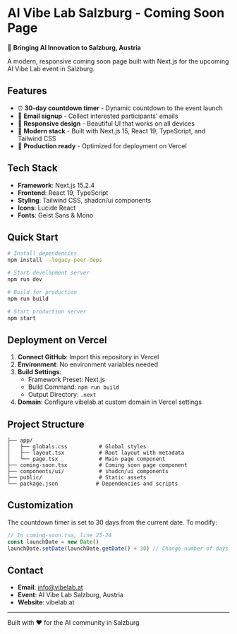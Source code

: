 # AI Vibe Lab Salzburg - Coming Soon Page

🚀 **Bringing AI Innovation to Salzburg, Austria**

A modern, responsive coming soon page built with Next.js for the upcoming AI Vibe Lab event in Salzburg.

## Features

- ⏰ **30-day countdown timer** - Dynamic countdown to the event launch
- 📧 **Email signup** - Collect interested participants' emails
- 📱 **Responsive design** - Beautiful UI that works on all devices
- 🎨 **Modern stack** - Built with Next.js 15, React 19, TypeScript, and Tailwind CSS
- 🔧 **Production ready** - Optimized for deployment on Vercel

## Tech Stack

- **Framework**: Next.js 15.2.4
- **Frontend**: React 19, TypeScript
- **Styling**: Tailwind CSS, shadcn/ui components
- **Icons**: Lucide React
- **Fonts**: Geist Sans & Mono

## Quick Start

```bash
# Install dependencies
npm install --legacy-peer-deps

# Start development server
npm run dev

# Build for production
npm run build

# Start production server
npm start
```

## Deployment on Vercel

1. **Connect GitHub**: Import this repository in Vercel
2. **Environment**: No environment variables needed
3. **Build Settings**: 
   - Framework Preset: Next.js
   - Build Command: `npm run build`
   - Output Directory: `.next`
4. **Domain**: Configure vibelab.at custom domain in Vercel settings

## Project Structure

```
├── app/
│   ├── globals.css          # Global styles
│   ├── layout.tsx           # Root layout with metadata
│   └── page.tsx             # Main page component
├── coming-soon.tsx          # Coming soon page component
├── components/ui/           # shadcn/ui components
├── public/                  # Static assets
└── package.json            # Dependencies and scripts
```

## Customization

The countdown timer is set to 30 days from the current date. To modify:

```typescript
// In coming-soon.tsx, line 23-24
const launchDate = new Date()
launchDate.setDate(launchDate.getDate() + 30) // Change number of days
```

## Contact

- **Email**: info@vibelab.at
- **Event**: AI Vibe Lab Salzburg, Austria
- **Website**: vibelab.at

---

Built with ❤️ for the AI community in Salzburg
